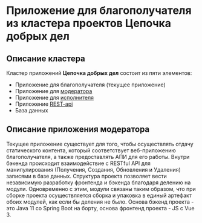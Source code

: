 # Приложение для благополучателя из кластера проектов **Цепочка добрых дел**

## Описание кластера
Кластер приложений **Цепочка добрых дел** состоит из пяти элементов:
- Приложение для благополучателя (текущее приложение)
- Приложение для [модератора](https://github.com/Rinchiny/kdc_moderator_app)
- Приложение для [исполнителя](https://github.com/Rinchiny/kdc_assignee_app) 
- Приложение [REST-api](https://github.com/Rinchiny/kdc_rest_api)
- База данных

## Описание приложения модератора
Текущее приложение существует для того, чтобы осуществлять отдачу статического контента, который соответствует 
веб-приложению благополучателя, а также предоставлять АПИ для его работы.
Внутри бэкенда происходит взаимодействие с RESTful API для манипулирования (Получения, Создания, Обновления и Удаления) записями в базе данных. 
Структура проекта позволяет вести независимую разработку фронтенда и бэкенда благодаря делению на модули. 
Одновременно с этим, модули связаны таким образом, что при сборке проекта осуществляется сборка и упаковка в единый артефакт обоих модулей, как если бы деления не было.
Основа бэкенд проекта - это Java 11 со Spring Boot на борту, основа фронтенд проекта - JS с Vue 3.
